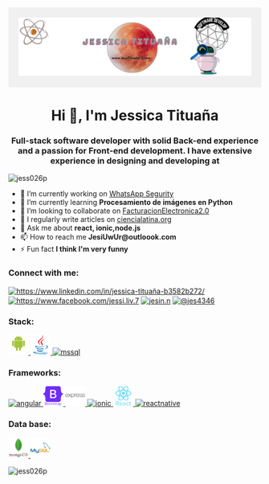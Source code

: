 <!DOCTYPE html>
<html lang="en">

<body>
<div style="text-align: center; background-color: #f0f0f0; padding: 20px;">
    <img src="./img/Portad.png" alt="Portada" style="max-width: 100%; height: auto;">
    
</div>
  <h1 align="center">Hi 👋, I'm Jessica Tituaña</h1>
  <h3 align="center">Full-stack software developer with solid Back-end experience and a passion for Front-end development. I have extensive experience in designing and developing at</h3>

  <p align="left"> <img src="https://komarev.com/ghpvc/?username=jess026p&label=Profile%20views&color=0e75b6&style=flat" alt="jess026p" /> </p>

  <ul>
    <li>🔭 I’m currently working on <a href="https://github.com/jess026p/WhatsApp-Segurity">WhatsApp Segurity</a></li>
    <li>🌱 I’m currently learning <strong>Procesamiento de imágenes en Python</strong></li>
    <li>👯 I’m looking to collaborate on <a href="https://github.com/jess026p/FacturacionElectronica2.0">FacturacionElectronica2.0</a></li>
    <li>📝 I regularly write articles on <a href="https://ciencialatina.org/index.php/cienciala/article/view/11290">ciencialatina.org</a></li>
    <li>💬 Ask me about <strong>react, ionic,node.js</strong></li>
    <li>📫 How to reach me <strong>JesiUwUr@outloook.com</strong></li>
    <li>⚡ Fun fact <strong>I think I'm very funny</strong></li>
  </ul>

  <h3 align="left">Connect with me:</h3>
  <p align="left">
    <a href="https://www.linkedin.com/in/jessica-tituaña-b3582b272/" target="blank"><img align="center" src="https://raw.githubusercontent.com/rahuldkjain/github-profile-readme-generator/master/src/images/icons/Social/linked-in-alt.svg" alt="https://www.linkedin.com/in/jessica-tituaña-b3582b272/" height="30" width="40" /></a>
    <a href="https://www.facebook.com/jessi.liv.7" target="blank"><img align="center" src="https://raw.githubusercontent.com/rahuldkjain/github-profile-readme-generator/master/src/images/icons/Social/facebook.svg" alt="https://www.facebook.com/jessi.liv.7" height="30" width="40" /></a>
    <a href="https://instagram.com/jesin.n" target="blank"><img align="center" src="https://raw.githubusercontent.com/rahuldkjain/github-profile-readme-generator/master/src/images/icons/Social/instagram.svg" alt="jesin.n" height="30" width="40" /></a>
    <a href="https://www.youtube.com/@jes4346" target="blank"><img align="center" src="https://raw.githubusercontent.com/rahuldkjain/github-profile-readme-generator/master/src/images/icons/Social/youtube.svg" alt="@jes4346" height="30" width="40" /></a>
  </p>

 <!-- Categoría: ID -->
<h3 align="left">Stack:</h3>
<p align="left">
  <a href="https://developer.android.com" target="_blank" rel="noreferrer">
    <img src="https://raw.githubusercontent.com/devicons/devicon/master/icons/android/android-original-wordmark.svg" alt="android" width="40" height="40"/>
  </a>
  <a href="https://www.java.com" target="_blank" rel="noreferrer">
    <img src="https://raw.githubusercontent.com/devicons/devicon/master/icons/java/java-original.svg" alt="java" width="40" height="40"/>
  </a>
  <a href="https://www.microsoft.com/en-us/sql-server" target="_blank" rel="noreferrer">
    <img src="https://www.svgrepo.com/show/303229/microsoft-sql-server-logo.svg" alt="mssql" width="40" height="40"/>
  </a>
  <!-- Otros enlaces relacionados con IDs -->
</p>

<!-- Categoría: Frameworks -->
<h3 align="left">Frameworks:</h3>
<p align="left">
  <a href="https://angular.io" target="_blank" rel="noreferrer">
    <img src="https://angular.io/assets/images/logos/angular/angular.svg" alt="angular" width="40" height="40"/>
  </a>
  <a href="https://getbootstrap.com" target="_blank" rel="noreferrer">
    <img src="https://raw.githubusercontent.com/devicons/devicon/master/icons/bootstrap/bootstrap-plain-wordmark.svg" alt="bootstrap" width="40" height="40"/>
  </a>
  <a href="https://expressjs.com" target="_blank" rel="noreferrer">
    <img src="https://raw.githubusercontent.com/devicons/devicon/master/icons/express/express-original-wordmark.svg" alt="express" width="40" height="40"/>
  </a>
  <a href="https://ionicframework.com" target="_blank" rel="noreferrer">
    <img src="https://upload.wikimedia.org/wikipedia/commons/d/d1/Ionic_Logo.svg" alt="ionic" width="40" height="40"/>
  </a>
  <a href="https://reactjs.org/" target="_blank" rel="noreferrer">
    <img src="https://raw.githubusercontent.com/devicons/devicon/master/icons/react/react-original-wordmark.svg" alt="react" width="40" height="40"/>
  </a>
  <a href="https://reactnative.dev/" target="_blank" rel="noreferrer">
    <img src="https://reactnative.dev/img/header_logo.svg" alt="reactnative" width="40" height="40"/>
  </a>
  <!-- Otros enlaces relacionados con frameworks -->
</p>

<!-- Categoría: Base de Datos -->
<h3 align="left">Data base:</h3>
<p align="left">
  <a href="https://www.mongodb.com/" target="_blank" rel="noreferrer">
    <img src="https://raw.githubusercontent.com/devicons/devicon/master/icons/mongodb/mongodb-original-wordmark.svg" alt="mongodb" width="40" height="40"/>
  </a>
  <a href="https://www.mysql.com/" target="_blank" rel="noreferrer">
    <img src="https://raw.githubusercontent.com/devicons/devicon/master/icons/mysql/mysql-original-wordmark.svg" alt="mysql" width="40" height="40"/>
  </a>
  <!-- Otros enlaces relacionados con bases de datos -->
</p>

<p><img align="center" src="https://github-readme-stats.vercel.app/api/top-langs?username=jess026p&show_icons=true&locale=en&layout=compact" alt="jess026p" /></p>


</body>
</html>
